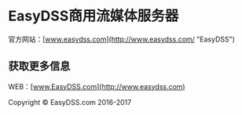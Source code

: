 # EasyDSS商用流媒体服务器 #

官方网站：[www.easydss.com](http://www.easydss.com/ "EasyDSS")

## 获取更多信息 ##

WEB：[www.EasyDSS.com](http://www.easydss.com)

Copyright &copy; EasyDSS.com 2016-2017